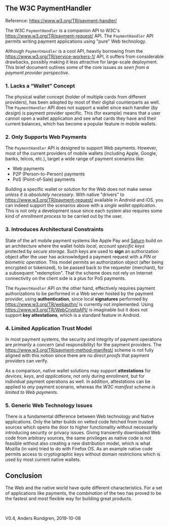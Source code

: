 ## The W3C PaymentHandler

Reference: https://www.w3.org/TR/payment-handler/

The W3C `PaymentHandler` is a companion API to W3C's
https://www.w3.org/TR/payment-request/ API. The `PaymentHandler` API
permits writing payment applications using "pure" Web technology.

Although `PaymentHandler` is a cool API, heavily borrowing from
the https://www.w3.org/TR/service-workers-1/ API, 
it suffers from considerable drawbacks, possibly making it less 
attractive for large-scale deployment.  This brief document
outlines some of the core issues *as seen from a payment provider perspective*.

### 1. Lacks a “Wallet” Concept
The physical wallet concept (holder of multiple cards 
from different providers), has been adopted by most of their digital counterparts as
well. The `PaymentHandler` API does not support a wallet since each handler
(*by design*) is payment provider specific.  This (for example) means
that a user cannot open a wallet application and see what cards they have and their
current balances, which has become a popular feature in mobile wallets.

### 2. Only Supports Web Payments
The `PaymentHandler` API is designed to support Web payments.
However, most of the current providers of mobile wallets (including
Apple, Google, banks, telcos, etc.), target a
wide range of payment scenarios like:
- Web payments
- P2P (Person-to-Person) payments
- PoS (Point-of-Sale) payments

Building a specific wallet or solution for the Web does not make sense 
*unless it is absolutely necessary*. With native "drivers" to
https://www.w3.org/TR/payment-request/ available in Android and iOS,
you can indeed support the scenarios above with a *single wallet application*. This is
not only a development issue since each system also requires some
kind of *enrollment process* to be carried out by the user.

### 3. Introduces Architectural Constraints
State of the art mobile payment systems like Apple Pay and 
[Saturn](https://cyberphone.github.io/doc/saturn/saturn-authorization.pdf)
build on an architecture where the wallet holds *local*, *account specific keys* protected
by *secure storage*. Such keys are used to **sign** an authorization object
after the user has acknowledged a payment request with a *PIN* or
*biometric operation*.  This model permits an authorization object
(after being encrypted or tokenized), to be passed back to the requester (merchant),
for a subsequent "redemption".  That the scheme does not rely on Internet
connectivity on the client side is a plus for PoS payments.

The `PaymentHandler` API on the other hand, effectively requires payment
authorizations to be performed in a
Web server hosted by the payment provider, using **authentication**,
since local **signatures** performed by https://www.w3.org/TR/webauthn/ is currently not implemented.
Using https://www.w3.org/TR/WebCryptoAPI/ is imaginable but it does not support
**key attestations**, which is a standard feature in Android.

### 4. Limited Application Trust Model
In most payment systems, the security and integrity of payment operations are *primarily* a concern
(and responsibility) for the payment providers.  The https://www.w3.org/TR/payment-method-manifest/ scheme is not
fully aligned with this notion since there are no *direct proofs* that payment
providers can verify.

As a comparison, native wallet solutions may support **attestations** for
*devices*, *keys*, and *applications*, not only during enrollment, 
but for individual payment operations as well.  In addition, attestations
can be applied to *any* payment scenario, whereas *the W3C manifest scheme is limited to Web payments*.

### 5. Generic Web Technology Issues
There is a fundamental difference between Web technology and Native applications.
Only the latter builds on vetted code fetched from trusted sources which opens
the door to higher functionality without necessarily introducing security or
privacy issues.  Giving transiently downloaded Web code from arbitrary sources,
the same privileges as native code is not feasible without also creating a new
distribution model, which is what Mozilla (in vain) tried to do with Firefox OS.
As an example native code permits access to cryptographic keys without
domain restrictions which is used by most current native wallets.

## Conclusion
The Web and the native world have quite different characteristics.
For a set of applications like payments, the *combination* of the two has proved to be the fastest
and most flexible way for building great products.

&nbsp;

V0.4, Anders Rundgren, 2019-10-08
